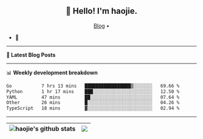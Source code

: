 <h2 align="center">👋 Hello! I'm haojie.</h2>
<p align="center">
  <a href="https://aoyouer.com">Blog</a> •
</p>


- 🔭 


-------

**📝 Latest Blog Posts**


-------

📊 **Weekly development breakdown**
<!--START_SECTION:waka-->

```txt
Go           7 hrs 13 mins   █████████████████▒░░░░░░░   69.66 %
Python       1 hr 17 mins    ███░░░░░░░░░░░░░░░░░░░░░░   12.50 %
YAML         47 mins         ██░░░░░░░░░░░░░░░░░░░░░░░   07.64 %
Other        26 mins         █░░░░░░░░░░░░░░░░░░░░░░░░   04.26 %
TypeScript   18 mins         ▓░░░░░░░░░░░░░░░░░░░░░░░░   02.94 %
```

<!--END_SECTION:waka-->

-------



| <img align="center" src="https://github-readme-stats.vercel.app/api?username=haojie06&show_icons=true&theme=graywhite&show_icons=true&count_private=true&include_all_commits=true&hide_border=true" alt="haojie's github stats" /> | <img align="center" src="https://github-readme-stats.vercel.app/api/top-langs/?username=haojie06&layout=compact&theme=graywhite&hide_border=true&hide=css,html" /> |
| ------------- | ------------- |


